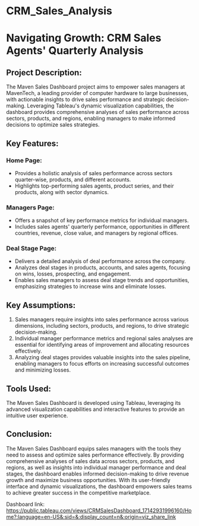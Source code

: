 # CRM_Sales_Analysis
# Navigating Growth: CRM Sales Agents' Quarterly Analysis

## Project Description:

The Maven Sales Dashboard project aims to empower sales managers at MavenTech, a leading provider of computer hardware to large businesses, with actionable insights to drive sales performance and strategic decision-making. Leveraging Tableau's dynamic visualization capabilities, the dashboard provides comprehensive analyses of sales performance across sectors, products, and regions, enabling managers to make informed decisions to optimize sales strategies.

## Key Features:

### Home Page:
- Provides a holistic analysis of sales performance across sectors quarter-wise, products, and different accounts.
- Highlights top-performing sales agents, product series, and their products, along with sector dynamics.

### Managers Page:
- Offers a snapshot of key performance metrics for individual managers.
- Includes sales agents' quarterly performance, opportunities in different countries, revenue, close value, and managers by regional offices.

### Deal Stage Page:
- Delivers a detailed analysis of deal performance across the company.
- Analyzes deal stages in products, accounts, and sales agents, focusing on wins, losses, prospecting, and engagement.
- Enables sales managers to assess deal stage trends and opportunities, emphasizing strategies to increase wins and eliminate losses.

## Key Assumptions:

1. Sales managers require insights into sales performance across various dimensions, including sectors, products, and regions, to drive strategic decision-making.
2. Individual manager performance metrics and regional sales analyses are essential for identifying areas of improvement and allocating resources effectively.
3. Analyzing deal stages provides valuable insights into the sales pipeline, enabling managers to focus efforts on increasing successful outcomes and minimizing losses.

## Tools Used:

The Maven Sales Dashboard is developed using Tableau, leveraging its advanced visualization capabilities and interactive features to provide an intuitive user experience.

## Conclusion:

The Maven Sales Dashboard equips sales managers with the tools they need to assess and optimize sales performance effectively. By providing comprehensive analyses of sales data across sectors, products, and regions, as well as insights into individual manager performance and deal stages, the dashboard enables informed decision-making to drive revenue growth and maximize business opportunities. With its user-friendly interface and dynamic visualizations, the dashboard empowers sales teams to achieve greater success in the competitive marketplace.

Dashboard link: https://public.tableau.com/views/CRMSalesDashboard_17142931996160/Home?:language=en-US&:sid=&:display_count=n&:origin=viz_share_link
